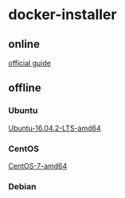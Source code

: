 # docker-installer

## online

[official guide](https://www.docker.com/community-edition)

## offline

### Ubuntu

[Ubuntu-16.04.2-LTS-amd64](/ubuntu/16.04.2/amd64)

### CentOS

[CentOS-7-amd64](/centos/7/amd64)

### Debian

